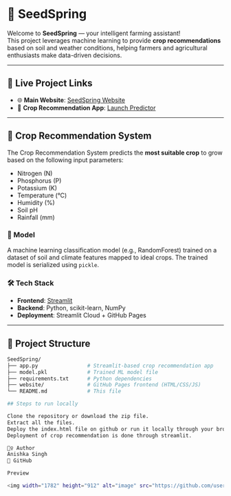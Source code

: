 # 🌱 SeedSpring

Welcome to **SeedSpring** — your intelligent farming assistant!  
This project leverages machine learning to provide **crop recommendations** based on soil and weather conditions, helping farmers and agricultural enthusiasts make data-driven decisions.

---

## 🔗 Live Project Links

- 🌐 **Main Website**: [SeedSpring Website](https://anishka24.github.io/SeedSpring/)
- 🌿 **Crop Recommendation App**: [Launch Predictor](https://seedspring-g6x5tleyrjhpcr43urpwnc.streamlit.app/)

---

## 🤖 Crop Recommendation System

The Crop Recommendation System predicts the **most suitable crop** to grow based on the following input parameters:

- Nitrogen (N)
- Phosphorus (P)
- Potassium (K)
- Temperature (°C)
- Humidity (%)
- Soil pH
- Rainfall (mm)

### 🧠 Model
A machine learning classification model (e.g., RandomForest) trained on a dataset of soil and climate features mapped to ideal crops. The trained model is serialized using `pickle`.

### 🛠️ Tech Stack

- **Frontend**: [Streamlit](https://streamlit.io/)
- **Backend**: Python, scikit-learn, NumPy
- **Deployment**: Streamlit Cloud + GitHub Pages

---

## 📁 Project Structure

```bash
SeedSpring/
├── app.py                # Streamlit-based crop recommendation app
├── model.pkl             # Trained ML model file
├── requirements.txt      # Python dependencies
├── website/              # GitHub Pages frontend (HTML/CSS/JS)
└── README.md             # This file

## Steps to run locally

Clone the repository or download the zip file.
Extract all the files.
Deploy the index.html file on github or run it locally through your browser.
Deployment of crop recommendation is done through streamlit.

🙋‍♀️ Author
Anishka Singh
🔗 GitHub

Preview 

<img width="1782" height="912" alt="image" src="https://github.com/user-attachments/assets/6fece4aa-2c43-447a-b1e5-d578f82d7f07" />






